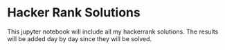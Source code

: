 # Hacker Rank Solutions

This jupyter notebook will include all my hackerrank solutions.
The results will be added day by day since they will be solved.